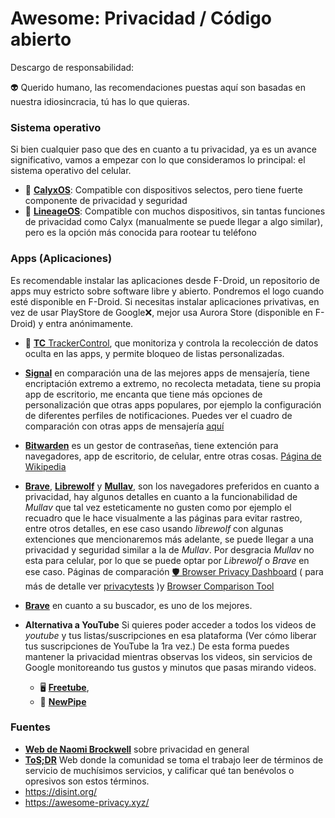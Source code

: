 # Awesome: Privacidad / Código abierto

Descargo de responsabilidad:

👽 Querido humano, las recomendaciones puestas aquí son basadas en nuestra idiosincracia, tú has lo que quieras.

### Sistema operativo

Si bien cualquier paso que des en cuanto a tu privacidad, ya es un avance significativo, vamos a empezar con lo que consideramos lo principal: el sistema operativo del celular.
- 📱 **[CalyxOS](https://calyxos.org/)**: Compatible con dispositivos selectos, pero tiene fuerte componente de privacidad y seguridad
- 📱 **[LineageOS](https://wiki.lineageos.org/)**: Compatible con muchos dispositivos, sin tantas funciones de privacidad como Calyx (manualmente se puede llegar a algo similar), pero es la opción más conocida para rootear tu teléfono 

### Apps (Aplicaciones)

Es recomendable instalar las aplicaciones desde F-Droid, un repositorio de apps muy estricto sobre software libre y abierto. Pondremos el logo cuando esté disponible en F-Droid. Si necesitas instalar aplicaciones privativas, en vez de usar PlayStore de Google❌, mejor usa Aurora Store (disponible en F-Droid) y entra anónimamente.

- 📱 [**TC** TrackerControl](https://trackercontrol.org/), que monitoriza y controla la recolección de datos oculta en las apps, y permite bloqueo de listas personalizadas.
- [**Signal**](https://signal.org/) en comparación una de las mejores apps de mensajería, tiene encriptación extremo a extremo, no recolecta metadata, tiene su propia app de escritorio, me encanta que tiene más opciones de personalización que otras apps populares, por ejemplo la configuración de diferentes perfiles de notificaciones. Puedes ver el cuadro de comparación con otras apps de mensajería [aquí](https://www.securemessagingapps.com/)
- [**Bitwarden**](https://bitwarden.com/) es un gestor de contraseñas, tiene extención para navegadores, app de escritorio, de celular, entre otras cosas. [Página de Wikipedia](https://en.wikipedia.org/wiki/Bitwarden)
- [**Brave**](https://brave.com/), [**Librewolf**](https://librewolf.net/) y [**Mullav**](https://mullvad.net/en/browser), son los navegadores preferidos en cuanto a privacidad, hay algunos detalles en cuanto a la funcionabilidad de *Mullav* que tal vez esteticamente no gusten como por ejemplo el recuadro que le hace visualmente a las páginas para evitar rastreo, entre otros detalles, en ese caso usando *librewolf* con algunas extenciones que mencionaremos más adelante, se puede llegar a una privacidad y seguridad similar a la de *Mullav*. Por desgracia *Mullav* no esta para celular, por lo que se puede optar por *Librewolf* o *Brave* en ese caso. Páginas de comparación [🛡️ Browser Privacy Dashboard](https://msrsaditya.github.io/BrowserPrivacy/) ( para más de detalle ver [privacytests](https://privacytests.org/) )y [Browser Comparison Tool](https://browsers.avoidthehack.com/)
- [**Brave**](https://brave.com/) en cuanto a su buscador, es uno de los mejores.

-  **Alternativa a YouTube** Si quieres poder acceder a todos los videos de *youtube* y tus listas/suscripciones en esa plataforma (Ver cómo liberar tus suscripciones de YouTube la 1ra vez.) De esta forma puedes mantener la privacidad mientras observas los videos, sin servicios de Google monitoreando tus gustos y minutos que pasas mirando videos.
   - 🖥️  [**Freetube**](https://freetubeapp.io/), 
   - 📱 [**NewPipe**](https://f-droid.org/es/packages/org.schabi.newpipe/)

### Fuentes

- [**Web de Naomi Brockwell**](https://www.nbtv.media/) sobre privacidad en general 
- [**ToS;DR**](https://tosdr.org/es) Web donde la comunidad se toma el trabajo leer de términos de servicio de muchísimos servicios, y calificar qué tan benévolos o opresivos son estos términos.
- https://disint.org/
- https://awesome-privacy.xyz/
